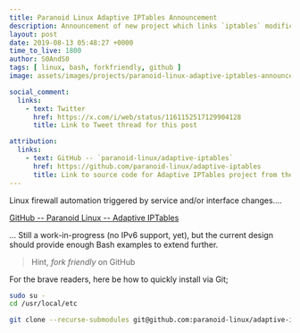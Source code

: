```yaml
---
title: Paranoid Linux Adaptive IPTables Announcement
description: Announcement of new project which links `iptables` modification to SystemD service state
layout: post
date: 2019-08-13 05:48:27 +0000
time_to_live: 1800
author: S0AndS0
tags: [ linux, bash, forkfriendly, github ]
image: assets/images/projects/paranoid-linux-adaptive-iptables-announcement/first-code-block.png

social_comment:
  links:
    - text: Twitter
      href: https://x.com/i/web/status/1161152517129904128
      title: Link to Tweet thread for this post

attribution:
  links:
    - text: GitHub -- `paranoid-linux/adaptive-iptables`
      href: https://github.com/paranoid-linux/adaptive-iptables
      title: Link to source code for Adaptive IPTables project from the Paranoid Linux GitHub Organization
---
```




Linux firewall automation triggered by service and/or interface changes....

[GitHub -- Paranoid Linux -- Adaptive IPTables](https://github.com/paranoid-linux/adaptive-iptables)

... Still a work-in-progress (no IPv6 support, yet), but the current design
should provide enough Bash examples to extend further.

> Hint, _fork friendly_ on GitHub

For the brave readers, here be how to quickly install via Git;

```bash
sudo su -
cd /usr/local/etc

git clone --recurse-submodules git@github.com:paranoid-linux/adaptive-iptables.git
```

